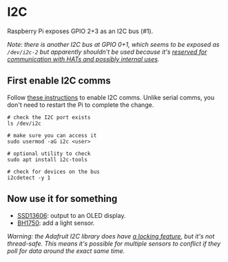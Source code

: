 # I2C

Raspberry Pi exposes GPIO 2+3 as an I2C bus (#1).

_Note: there is another I2C bus at GPIO 0+1, which seems to be exposed as `/dev/i2c-2` but apparently shouldn't be used because it's [reserved for communication with HATs and possibly internal uses](https://raspberrypi.stackexchange.com/questions/50348/what-are-the-id-eeprom-pins-and-what-can-they-be-used-for)._

## First enable I2C comms

Follow [these instructions](https://github.com/sbcshop/Air-Monitoring-HAT#enable-i2c-and-serial-interface) to enable I2C comms. Unlike serial comms, you don't need to restart the Pi to complete the change.

```
# check the I2C port exists
ls /dev/i2c

# make sure you can access it
sudo usermod -aG i2c <user>

# optional utility to check
sudo apt install i2c-tools

# check for devices on the bus
i2cdetect -y 1
```

## Now use it for something

- [SSD13606](ssd1306.md): output to an OLED display.
- [BH1750](bh1750.md): add a light sensor.

_Warning: the Adafruit I2C library does have [a locking feature](https://github.com/adafruit/Adafruit_Blinka/blob/fa80f7d2ef51b0aea92196e96c3584512d30e64d/src/adafruit_blinka/__init__.py#L61-L66), but it's not thread-safe. This means it's possible for multiple sensors to conflict if they poll for data around the exact same time._
